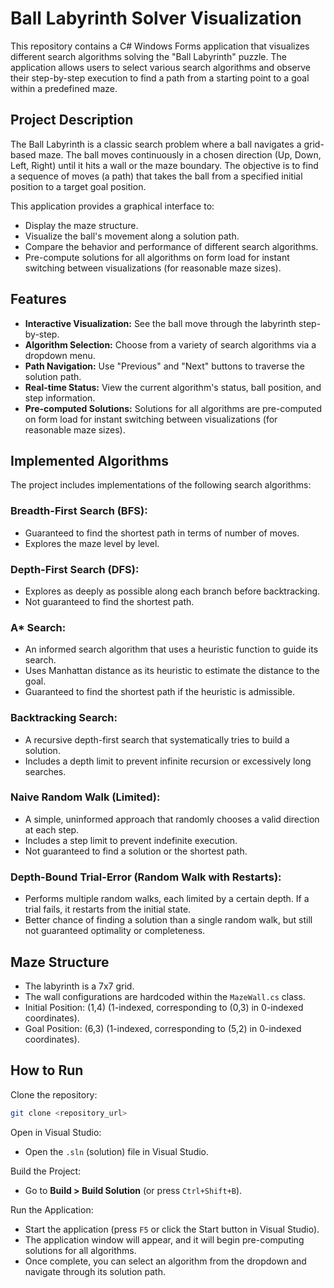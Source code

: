 
# Ball Labyrinth Solver Visualization

This repository contains a C# Windows Forms application that visualizes different search algorithms solving the "Ball Labyrinth" puzzle. The application allows users to select various search algorithms and observe their step-by-step execution to find a path from a starting point to a goal within a predefined maze.

## Project Description

The Ball Labyrinth is a classic search problem where a ball navigates a grid-based maze. The ball moves continuously in a chosen direction (Up, Down, Left, Right) until it hits a wall or the maze boundary. The objective is to find a sequence of moves (a path) that takes the ball from a specified initial position to a target goal position.

This application provides a graphical interface to:

- Display the maze structure.
- Visualize the ball's movement along a solution path.
- Compare the behavior and performance of different search algorithms.
- Pre-compute solutions for all algorithms on form load for instant switching between visualizations (for reasonable maze sizes).

## Features

- **Interactive Visualization:** See the ball move through the labyrinth step-by-step.
- **Algorithm Selection:** Choose from a variety of search algorithms via a dropdown menu.
- **Path Navigation:** Use "Previous" and "Next" buttons to traverse the solution path.
- **Real-time Status:** View the current algorithm's status, ball position, and step information.
- **Pre-computed Solutions:** Solutions for all algorithms are pre-computed on form load for instant switching between visualizations (for reasonable maze sizes).

## Implemented Algorithms

The project includes implementations of the following search algorithms:

### Breadth-First Search (BFS):

- Guaranteed to find the shortest path in terms of number of moves.
- Explores the maze level by level.

### Depth-First Search (DFS):

- Explores as deeply as possible along each branch before backtracking.
- Not guaranteed to find the shortest path.

### A* Search:

- An informed search algorithm that uses a heuristic function to guide its search.
- Uses Manhattan distance as its heuristic to estimate the distance to the goal.
- Guaranteed to find the shortest path if the heuristic is admissible.

### Backtracking Search:

- A recursive depth-first search that systematically tries to build a solution.
- Includes a depth limit to prevent infinite recursion or excessively long searches.

### Naive Random Walk (Limited):

- A simple, uninformed approach that randomly chooses a valid direction at each step.
- Includes a step limit to prevent indefinite execution.
- Not guaranteed to find a solution or the shortest path.

### Depth-Bound Trial-Error (Random Walk with Restarts):

- Performs multiple random walks, each limited by a certain depth. If a trial fails, it restarts from the initial state.
- Better chance of finding a solution than a single random walk, but still not guaranteed optimality or completeness.

## Maze Structure

- The labyrinth is a 7x7 grid.
- The wall configurations are hardcoded within the `MazeWall.cs` class.
- Initial Position: (1,4) (1-indexed, corresponding to (0,3) in 0-indexed coordinates).
- Goal Position: (6,3) (1-indexed, corresponding to (5,2) in 0-indexed coordinates).

## How to Run

Clone the repository:

```bash
git clone <repository_url>
```

Open in Visual Studio:

- Open the `.sln` (solution) file in Visual Studio.

Build the Project:

- Go to **Build > Build Solution** (or press `Ctrl+Shift+B`).

Run the Application:

- Start the application (press `F5` or click the Start button in Visual Studio).
- The application window will appear, and it will begin pre-computing solutions for all algorithms.
- Once complete, you can select an algorithm from the dropdown and navigate through its solution path.
